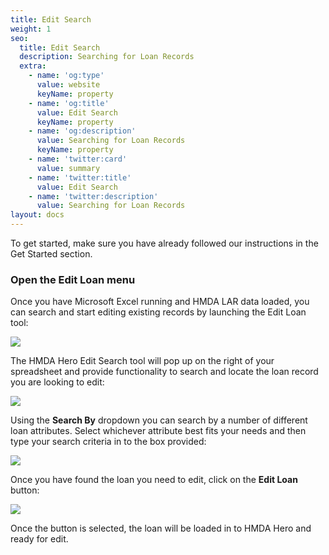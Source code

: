 ```yaml
---
title: Edit Search
weight: 1
seo:
  title: Edit Search
  description: Searching for Loan Records
  extra:
    - name: 'og:type'
      value: website
      keyName: property
    - name: 'og:title'
      value: Edit Search
      keyName: property
    - name: 'og:description'
      value: Searching for Loan Records
      keyName: property
    - name: 'twitter:card'
      value: summary
    - name: 'twitter:title'
      value: Edit Search
    - name: 'twitter:description'
      value: Searching for Loan Records
layout: docs
---
```

To get started, make sure you have already followed our instructions in the Get Started section.

### Open the Edit Loan menu

Once you have Microsoft Excel running and HMDA LAR data loaded, you can search and start editing existing records by launching the Edit Loan tool:

![](/images/Edit%20Loan%20Menu%20Icon.png)

The HMDA Hero Edit Search tool will pop up on the right of your spreadsheet and provide functionality to search and locate the loan record you are looking to edit:

![](/images/Edit%20Search.png)

Using the **Search By** dropdown you can search by a number of different loan attributes. Select whichever attribute best fits your needs and then type your search criteria in to the box provided:

![](/images/Address%20Search.png)

Once you have found the loan you need to edit, click on the **Edit Loan** button:

![](/images/Edit%20Loan%20Button.png)



Once the button is selected, the loan will be loaded in to HMDA Hero and ready for edit. 
